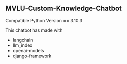 ## MVLU-Custom-Knowledge-Chatbot

Compatible Python Version == 3.10.3

This chatbot has made with
* langchain
* llm_index
* openai-models
* django-framework